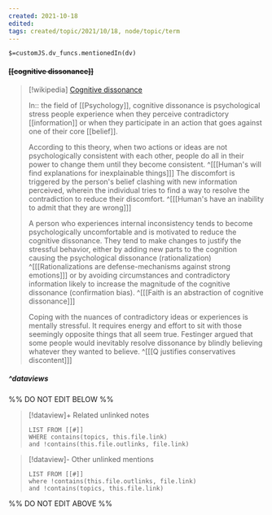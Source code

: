 ```yaml
---
created: 2021-10-18
edited: 
tags: created/topic/2021/10/18, node/topic/term
---
```

`$=customJS.dv_funcs.mentionedIn(dv)`

#### <s class="topic-title">[[cognitive dissonance]]</s>

> [!wikipedia] [Cognitive dissonance](https://en.wikipedia.org/wiki/Cognitive%20dissonance)
> 
> In:: the field of [[Psychology]],
> cognitive dissonance is psychological stress people experience when they perceive contradictory [[information]] or when they participate in an action that goes against one of their core [[belief]].
> 
> According to this theory, when two actions or ideas are not psychologically consistent with each other, people do all in their power to change them until they become consistent.
> ^[[[Human's will find explanations for inexplainable things]]]
> The discomfort is triggered by the person's belief clashing with new information perceived, wherein the individual tries to find a way to resolve the contradiction to reduce their discomfort. 
> ^[[[Human's have an inability to admit that they are wrong]]]
> 
> A person who experiences internal inconsistency tends to become psychologically uncomfortable and is motivated to reduce the cognitive dissonance.
>  They tend to make changes to justify the stressful behavior, either by adding new parts to the cognition causing the psychological dissonance (rationalization)
>  ^[[[Rationalizations are defense-mechanisms against strong emotions]]]
>  or by avoiding circumstances and contradictory information likely to increase the magnitude of the cognitive dissonance (confirmation bias).
> ^[[[Faith is an abstraction of cognitive dissonance]]]
>  
>  Coping with the nuances of contradictory ideas or experiences is mentally stressful. It requires energy and effort to sit with those seemingly opposite things that all seem true. Festinger argued that some people would inevitably resolve dissonance by blindly believing whatever they wanted to believe. 
> ^[[[Q justifies conservatives discontent]]]

##### ^dataviews

%% DO NOT EDIT BELOW %%
> [!dataview]+ Related unlinked notes
> ```dataview
> LIST FROM [[#]]
> WHERE contains(topics, this.file.link)
> and !contains(this.file.outlinks, file.link)
> ```
 
> [!dataview]- Other unlinked mentions
> ```dataview
> LIST FROM [[#]]
> where !contains(this.file.outlinks, file.link)
> and !contains(topics, this.file.link)
> ```

%% DO NOT EDIT ABOVE %%